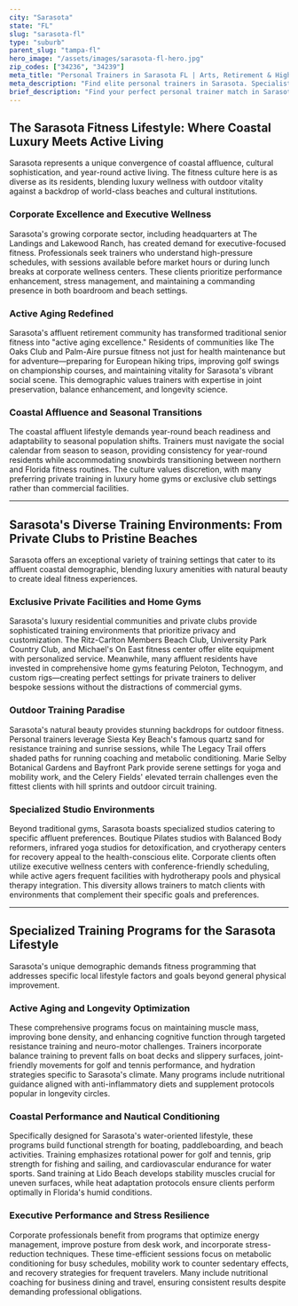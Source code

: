 ```yaml
---
city: "Sarasota"
state: "FL"
slug: "sarasota-fl"
type: "suburb"
parent_slug: "tampa-fl"
hero_image: "/assets/images/sarasota-fl-hero.jpg"
zip_codes: ["34236", "34239"]
meta_title: "Personal Trainers in Sarasota FL | Arts, Retirement & High-End Coastal Fitness"
meta_description: "Find elite personal trainers in Sarasota. Specialists in high-end retirement communities, arts/culture wellness, and coastal luxury amenities."
brief_description: "Find your perfect personal trainer match in Sarasota's affluent coastal communities. Our exclusive service connects you with elite fitness professionals who specialize in the unique Sarasota lifestyle—from anti-aging protocols for active retirees to executive wellness programs for corporate leaders and beach-ready conditioning for coastal living. We meticulously vet trainers who understand luxury home gyms, private club facilities, and stunning outdoor venues like Siesta Key Beach and The Legacy Trail. Stop wasting time with generic fitness solutions. Get matched today with a trainer who aligns with your goals, schedule, and sophisticated Sarasota standards for transformative results."
---
```

## The Sarasota Fitness Lifestyle: Where Coastal Luxury Meets Active Living

Sarasota represents a unique convergence of coastal affluence, cultural sophistication, and year-round active living. The fitness culture here is as diverse as its residents, blending luxury wellness with outdoor vitality against a backdrop of world-class beaches and cultural institutions.

### Corporate Excellence and Executive Wellness
Sarasota's growing corporate sector, including headquarters at The Landings and Lakewood Ranch, has created demand for executive-focused fitness. Professionals seek trainers who understand high-pressure schedules, with sessions available before market hours or during lunch breaks at corporate wellness centers. These clients prioritize performance enhancement, stress management, and maintaining a commanding presence in both boardroom and beach settings.

### Active Aging Redefined
Sarasota's affluent retirement community has transformed traditional senior fitness into "active aging excellence." Residents of communities like The Oaks Club and Palm-Aire pursue fitness not just for health maintenance but for adventure—preparing for European hiking trips, improving golf swings on championship courses, and maintaining vitality for Sarasota's vibrant social scene. This demographic values trainers with expertise in joint preservation, balance enhancement, and longevity science.

### Coastal Affluence and Seasonal Transitions
The coastal affluent lifestyle demands year-round beach readiness and adaptability to seasonal population shifts. Trainers must navigate the social calendar from season to season, providing consistency for year-round residents while accommodating snowbirds transitioning between northern and Florida fitness routines. The culture values discretion, with many preferring private training in luxury home gyms or exclusive club settings rather than commercial facilities.

---

## Sarasota's Diverse Training Environments: From Private Clubs to Pristine Beaches

Sarasota offers an exceptional variety of training settings that cater to its affluent coastal demographic, blending luxury amenities with natural beauty to create ideal fitness experiences.

### Exclusive Private Facilities and Home Gyms
Sarasota's luxury residential communities and private clubs provide sophisticated training environments that prioritize privacy and customization. The Ritz-Carlton Members Beach Club, University Park Country Club, and Michael's On East fitness center offer elite equipment with personalized service. Meanwhile, many affluent residents have invested in comprehensive home gyms featuring Peloton, Technogym, and custom rigs—creating perfect settings for private trainers to deliver bespoke sessions without the distractions of commercial gyms.

### Outdoor Training Paradise
Sarasota's natural beauty provides stunning backdrops for outdoor fitness. Personal trainers leverage Siesta Key Beach's famous quartz sand for resistance training and sunrise sessions, while The Legacy Trail offers shaded paths for running coaching and metabolic conditioning. Marie Selby Botanical Gardens and Bayfront Park provide serene settings for yoga and mobility work, and the Celery Fields' elevated terrain challenges even the fittest clients with hill sprints and outdoor circuit training.

### Specialized Studio Environments
Beyond traditional gyms, Sarasota boasts specialized studios catering to specific affluent preferences. Boutique Pilates studios with Balanced Body reformers, infrared yoga studios for detoxification, and cryotherapy centers for recovery appeal to the health-conscious elite. Corporate clients often utilize executive wellness centers with conference-friendly scheduling, while active agers frequent facilities with hydrotherapy pools and physical therapy integration. This diversity allows trainers to match clients with environments that complement their specific goals and preferences.

---

## Specialized Training Programs for the Sarasota Lifestyle

Sarasota's unique demographic demands fitness programming that addresses specific local lifestyle factors and goals beyond general physical improvement.

### Active Aging and Longevity Optimization
These comprehensive programs focus on maintaining muscle mass, improving bone density, and enhancing cognitive function through targeted resistance training and neuro-motor challenges. Trainers incorporate balance training to prevent falls on boat decks and slippery surfaces, joint-friendly movements for golf and tennis performance, and hydration strategies specific to Sarasota's climate. Many programs include nutritional guidance aligned with anti-inflammatory diets and supplement protocols popular in longevity circles.

### Coastal Performance and Nautical Conditioning
Specifically designed for Sarasota's water-oriented lifestyle, these programs build functional strength for boating, paddleboarding, and beach activities. Training emphasizes rotational power for golf and tennis, grip strength for fishing and sailing, and cardiovascular endurance for water sports. Sand training at Lido Beach develops stability muscles crucial for uneven surfaces, while heat adaptation protocols ensure clients perform optimally in Florida's humid conditions.

### Executive Performance and Stress Resilience
Corporate professionals benefit from programs that optimize energy management, improve posture from desk work, and incorporate stress-reduction techniques. These time-efficient sessions focus on metabolic conditioning for busy schedules, mobility work to counter sedentary effects, and recovery strategies for frequent travelers. Many include nutritional coaching for business dining and travel, ensuring consistent results despite demanding professional obligations.